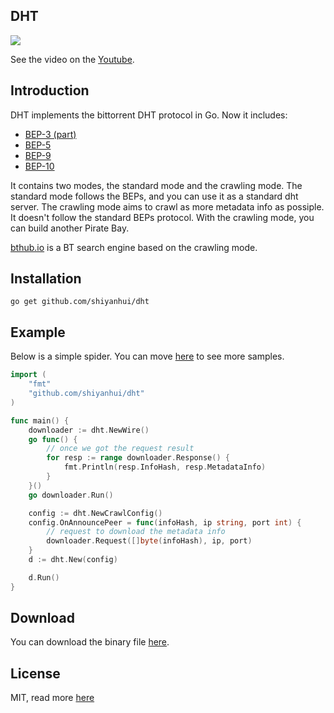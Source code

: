 ## DHT

![](https://raw.githubusercontent.com/shiyanhui/dht/master/doc/screen-shot.png)

See the video on the [Youtube](https://www.youtube.com/watch?v=AIpeQtw22kc).

## Introduction

DHT implements the bittorrent DHT protocol in Go. Now it includes:

- [BEP-3 (part)](http://www.bittorrent.org/beps/bep_0003.html)
- [BEP-5](http://www.bittorrent.org/beps/bep_0005.html)
- [BEP-9](http://www.bittorrent.org/beps/bep_0009.html)
- [BEP-10](http://www.bittorrent.org/beps/bep_0010.html)

It contains two modes, the standard mode and the crawling mode. The standard
mode follows the BEPs, and you can use it as a standard dht server. The crawling
mode aims to crawl as more metadata info as possiple. It doesn't follow the
standard BEPs protocol. With the crawling mode, you can build another Pirate Bay.

[bthub.io](http://bthub.io) is a BT search engine based on the crawling mode.

## Installation

    go get github.com/shiyanhui/dht

## Example

Below is a simple spider. You can move [here](https://github.com/shiyanhui/dht/blob/master/sample)
to see more samples.

```go
import (
    "fmt"
    "github.com/shiyanhui/dht"
)

func main() {
    downloader := dht.NewWire()
    go func() {
        // once we got the request result
        for resp := range downloader.Response() {
            fmt.Println(resp.InfoHash, resp.MetadataInfo)
        }
    }()
    go downloader.Run()

    config := dht.NewCrawlConfig()
    config.OnAnnouncePeer = func(infoHash, ip string, port int) {
        // request to download the metadata info
        downloader.Request([]byte(infoHash), ip, port)
    }
    d := dht.New(config)

    d.Run()
}
```

## Download

You can download the binary file [here](https://github.com/shiyanhui/dht/files/407021/spider.zip).

## License

MIT, read more [here](https://github.com/shiyanhui/dht/blob/master/LICENSE)
